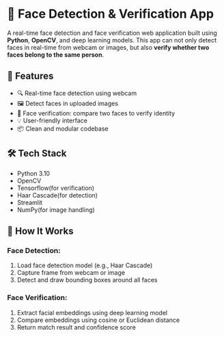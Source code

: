 # 🧠 Face Detection & Verification App

A real-time face detection and face verification web application built using **Python**, **OpenCV**, and deep learning models. This app can not only detect faces in real-time from webcam or images, but also **verify whether two faces belong to the same person**.

## 🚀 Features

- 🔍 Real-time face detection using webcam  
- 🖼️ Detect faces in uploaded images  
- 🎯 Face verification: compare two faces to verify identity  
- 💡 User-friendly interface
- 📦 Clean and modular codebase  

## 🛠️ Tech Stack

- Python 3.10
- OpenCV  
- Tensorflow(for verification)  
- Haar Cascade(for detection)  
- Streamlit  
- NumPy(for image handling)

## 🧩 How It Works

### Face Detection:
1. Load face detection model (e.g., Haar Cascade)
2. Capture frame from webcam or image
3. Detect and draw bounding boxes around all faces

### Face Verification:
1. Extract facial embeddings using deep learning model
2. Compare embeddings using cosine or Euclidean distance
3. Return match result and confidence score

